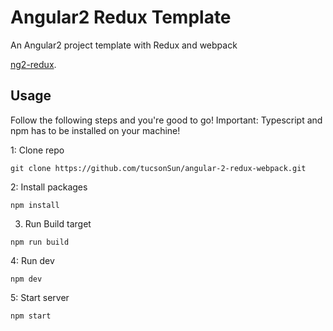 # Angular2 Redux Template 

An Angular2 project template with Redux and webpack 

[ng2-redux](https://github.com/angular-redux/ng2-redux).


## Usage
Follow the following steps and you're good to go! Important: Typescript and npm has to be installed on your machine!

1: Clone repo
```
git clone https://github.com/tucsonSun/angular-2-redux-webpack.git
```
2: Install packages
```
npm install
```
3. Run Build target
```
npm run build
```
4: Run dev
```
npm dev
```
5: Start server 
```
npm start
```
